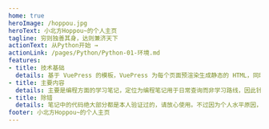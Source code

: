 ```yaml
---
home: true
heroImage: /hoppou.jpg
heroText: 小北方Hoppou~的个人主页
tagline: 穷则独善其身，达则兼济天下
actionText: 从Python开始 →
actionLink: /pages/Python/Python-01-环境.md
features:
- title: 技术基础
  details: 基于 VuePress 的模板，VuePress 为每个页面预渲染生成静态的 HTML，同时在页面被加载的时候，将作为 SPA 运行。笔记主题为 Markdown 的文本
- title: 主要内容
  details: 主要是编程方面的学习笔记，定位为编程笔记用于日常查询而非学习路线，因此针对有一定编程基础的人查询使用，初学者请参考系统性的教程学习。
- title: 除错
  details: 笔记中的代码绝大部分都是本人验证过的，请放心使用。不过因为个人水平原因，难免出现一定错误，也会因为技术的发展而出现兼容性问题，欢迎读者帮忙指正错误。
footer: 小北方Hoppou~的个人主页
---
```

